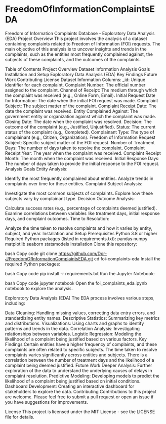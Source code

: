 # FreedomOfInformationComplaintsEDA
Freedom of Information Complaints Database - Exploratory Data Analysis (EDA)
Project Overview
This project involves the analysis of a dataset containing complaints related to Freedom of Information (FOI) requests. The main objective of this analysis is to uncover insights and trends in the complaints, such as the entities most frequently complained against, the subjects of these complaints, and the outcomes of the complaints.

Table of Contents
Project Overview
Dataset Information
Analysis Goals
Installation and Setup
Exploratory Data Analysis (EDA)
Key Findings
Future Work
Contributing
License
Dataset Information
Columns:
_id: Unique identifier for each complaint.
Complaint Number: The official number assigned to the complaint.
Channel of Receipt: The medium through which the complaint was received (e.g., Online Form, Email).
Initial Request Date for Information: The date when the initial FOI request was made.
Complaint Subject: The subject matter of the complaint.
Complaint Receipt Date: The date the complaint was received.
Entity Complained Against: The government entity or organization against which the complaint was made.
Closing Date: The date when the complaint was resolved.
Decision: The outcome of the complaint (e.g., Justified, Unjustified).
Status: The current status of the complaint (e.g., Completed).
Complainant Type: The type of complainant (e.g., Citizen, Organization).
Freedom of Information Request Subject: Specific subject matter of the FOI request.
Number of Treatment Days: The number of days taken to resolve the complaint.
Complaint Receipt Year: The year when the complaint was received.
Complaint Receipt Month: The month when the complaint was received.
Initial Response Days: The number of days taken to provide the initial response to the FOI request.
Analysis Goals
Entity Analysis:

Identify the most frequently complained about entities.
Analyze trends in complaints over time for these entities.
Complaint Subject Analysis:

Investigate the most common subjects of complaints.
Explore how these subjects vary by complainant type.
Decision Outcome Analysis:

Calculate success rates (e.g., percentage of complaints deemed justified).
Examine correlations between variables like treatment days, initial response days, and complaint outcomes.
Time to Resolution:

Analyze the time taken to resolve complaints and how it varies by entity, subject, and year.
Installation and Setup
Prerequisites
Python 3.8 or higher
Required Python packages (listed in requirements.txt):
pandas
numpy
matplotlib
seaborn
statsmodels
Installation
Clone this repository:

bash
Copy code
git clone https://github.com/Dor-J/FreedomOfInformationComplaintsEDA.git
cd foi-complaints-eda
Install the required Python packages:

bash
Copy code
pip install -r requirements.txt
Run the Jupyter Notebook:

bash
Copy code
jupyter notebook
Open the foi_complaints_eda.ipynb notebook to explore the analysis.

Exploratory Data Analysis (EDA)
The EDA process involves various steps, including:

Data Cleaning: Handling missing values, correcting data entry errors, and standardizing entity names.
Descriptive Statistics: Summarizing key metrics and distributions.
Visualizations: Using charts and graphs to identify patterns and trends in the data.
Correlation Analysis: Investigating relationships between variables.
Logistic Regression: Modeling the likelihood of a complaint being justified based on various factors.
Key Findings
Certain entities have a higher frequency of complaints, and these complaints are often related to specific subjects.
The time taken to resolve complaints varies significantly across entities and subjects.
There is a correlation between the number of treatment days and the likelihood of a complaint being deemed justified.
Future Work
Deeper Analysis: Further exploration of the data to understand the underlying causes of delays in complaint resolution.
Predictive Modeling: Developing models to predict the likelihood of a complaint being justified based on initial conditions.
Dashboard Development: Creating an interactive dashboard for stakeholders to explore the data.
Contributing
Contributions to this project are welcome. Please feel free to submit a pull request or open an issue if you have suggestions for improvements.

License
This project is licensed under the MIT License - see the LICENSE file for details.
